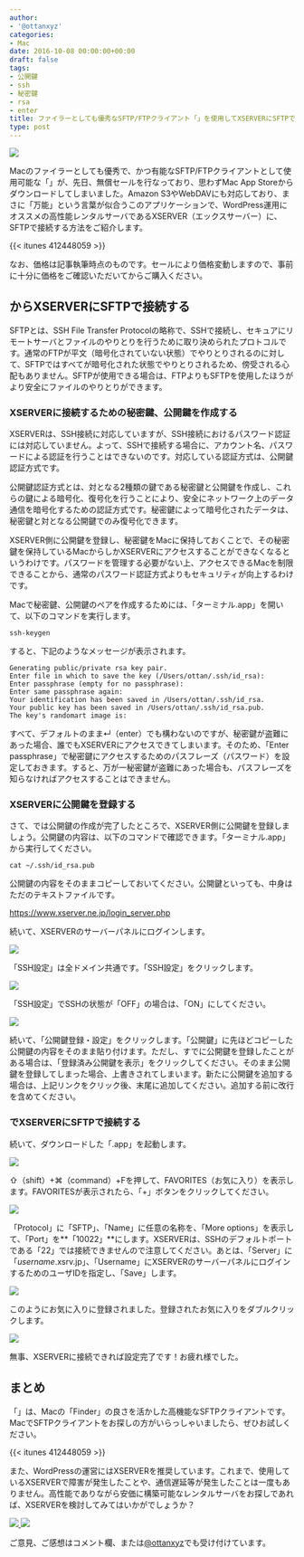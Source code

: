 ```yaml
---
author:
- '@ottanxyz'
categories:
- Mac
date: 2016-10-08 00:00:00+00:00
draft: false
tags:
- 公開鍵
- ssh
- 秘密鍵
- rsa
- enter
title: ファイラーとしても優秀なSFTP/FTPクライアント「」を使用してXSERVERにSFTPで接続する方法
type: post
---
```


![](161008-57f8ec9b66170.jpg)






Macのファイラーとしても優秀で、かつ有能なSFTP/FTPクライアントとして使用可能な「」が、先日、無償セールを行なっており、思わずMac App Storeからダウンロードしてしまいました。Amazon S3やWebDAVにも対応しており、まさに「万能」という言葉が似合うこのアプリケーションで、WordPress運用にオススメの高性能レンタルサーバであるXSERVER（エックスサーバー）に、SFTPで接続する方法をご紹介します。



{{< itunes 412448059 >}}



なお、価格は記事執筆時点のものです。セールにより価格変動しますので、事前に十分に価格をご確認いただいてからご購入ください。





## からXSERVERにSFTPで接続する





SFTPとは、SSH File Transfer Protocolの略称で、SSHで接続し、セキュアにリモートサーバとファイルのやりとりを行うために取り決められたプロトコルです。通常のFTPが平文（暗号化されていない状態）でやりとりされるのに対して、SFTPではすべてが暗号化された状態でやりとりされるため、傍受される心配もありません。SFTPが使用できる場合は、FTPよりもSFTPを使用したほうがより安全にファイルのやりとりができます。





### XSERVERに接続するための秘密鍵、公開鍵を作成する





XSERVERは、SSH接続に対応していますが、SSH接続におけるパスワード認証には対応していません。よって、SSHで接続する場合に、アカウント名、パスワードによる認証を行うことはできないのです。対応している認証方式は、公開鍵認証方式です。





公開鍵認証方式とは、対となる2種類の鍵である秘密鍵と公開鍵を作成し、これらの鍵による暗号化、復号化を行うことにより、安全にネットワーク上のデータ通信を暗号化するための認証方式です。秘密鍵によって暗号化されたデータは、秘密鍵と対となる公開鍵でのみ復号化できます。





XSERVER側に公開鍵を登録し、秘密鍵をMacに保持しておくことで、その秘密鍵を保持しているMacからしかXSERVERにアクセスすることができなくなるというわけです。パスワードを管理する必要がない上、アクセスできるMacを制限できることから、通常のパスワード認証方式よりもセキュリティが向上するわけです。





Macで秘密鍵、公開鍵のペアを作成するためには、「ターミナル.app」を開いて、以下のコマンドを実行します。





    ssh-keygen





すると、下記のようなメッセージが表示されます。





    Generating public/private rsa key pair.
    Enter file in which to save the key (/Users/ottan/.ssh/id_rsa):
    Enter passphrase (empty for no passphrase):
    Enter same passphrase again:
    Your identification has been saved in /Users/ottan/.ssh/id_rsa.
    Your public key has been saved in /Users/ottan/.ssh/id_rsa.pub.
    The key's randomart image is:





すべて、デフォルトのまま↵（enter）でも構わないのですが、秘密鍵が盗難にあった場合、誰でもXSERVERにアクセスできてしまいます。そのため、「Enter passphrase」で秘密鍵にアクセスするためのパスフレーズ（パスワード）を設定しておきます。すると、万が一秘密鍵が盗難にあった場合も、パスフレーズを知らなければアクセスすることはできません。





### XSERVERに公開鍵を登録する





さて、では公開鍵の作成が完了したところで、XSERVER側に公開鍵を登録しましょう。公開鍵の内容は、以下のコマンドで確認できます。「ターミナル.app」から実行してください。





    cat ~/.ssh/id_rsa.pub





公開鍵の内容をそのままコピーしておいてください。公開鍵といっても、中身はただのテキストファイルです。



https://www.xserver.ne.jp/login_server.php



続いて、XSERVERのサーバーパネルにログインします。





![](161008-57f8eb46cbd10.png)






「SSH設定」は全ドメイン共通です。「SSH設定」をクリックします。





![](161008-57f8eb4d7d784.png)






「SSH設定」でSSHの状態が「OFF」の場合は、「ON」にしてください。





![](161008-57f8eb539fab0.png)






続いて、「公開鍵登録・設定」をクリックします。「公開鍵」に先ほどコピーした公開鍵の内容をそのまま貼り付けます。ただし、すでに公開鍵を登録したことがある場合は、「登録済み公開鍵を表示」をクリックしてください。そのまま公開鍵を登録してしまった場合、上書きされてしまいます。新たに公開鍵を追加する場合は、上記リンクをクリック後、末尾に追加してください。追加する前に改行を含めてください。





### でXSERVERにSFTPで接続する





続いて、ダウンロードした「.app」を起動します。





![](161008-57f8eb5c119aa.png)






⇧（shift）+⌘（command）+Fを押して、FAVORITES（お気に入り）を表示します。FAVORITESが表示されたら、「+」ボタンをクリックしてください。





![](161008-57f8eb623e8bd.png)






「Protocol」に「SFTP」、「Name」に任意の名称を、「More options」を表示して、「Port」を**「10022」**にします。XSERVERは、SSHのデフォルトポートである「22」では接続できませんので注意してください。あとは、「Server」に「_username_.xsrv.jp」、「Username」にXSERVERのサーバーパネルにログインするためのユーザIDを指定し、「Save」します。





![](161008-57f8eb69ce5e6.png)






このようにお気に入りに登録されました。登録されたお気に入りをダブルクリックします。





![](161008-57f8eb70ef97c.png)






無事、XSERVERに接続できれば設定完了です！お疲れ様でした。





## まとめ





「」は、Macの「Finder」の良さを活かした高機能なSFTPクライアントです。MacでSFTPクライアントをお探しの方がいらっしゃいましたら、ぜひお試しください。



{{< itunes 412448059 >}}



また、WordPressの運営にはXSERVERを推奨しています。これまで、使用しているXSERVERで障害が発生したことや、通信遅延等が発生したことは一度もありません。高性能でありながら安価に構築可能なレンタルサーバをお探しであれば、XSERVERを検討してみてはいかがでしょうか？





[
![](https://www24.a8.net/svt/bgt?aid=161008017306&wid=002&eno=01&mid=s00000001642001079000&mc=1)
](https://px.a8.net/svt/ejp?a8mat=2NUYKX+526ONU+CO4+6F9M9)
![](https://www13.a8.net/0.gif?a8mat=2NUYKX+526ONU+CO4+6F9M9)






ご意見、ご感想はコメント欄、または[@ottanxyz](https://twitter.com/ottanxyz)でも受け付けています。